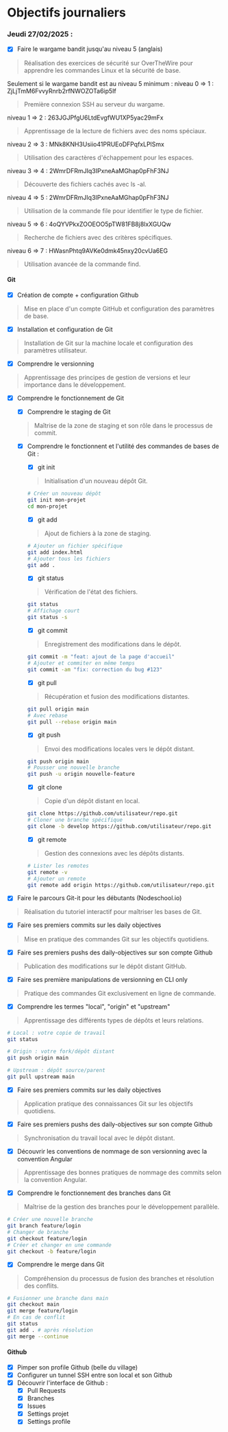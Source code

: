 # Objectifs journaliers

### Jeudi 27/02/2025 :

- [x] Faire le wargame bandit jusqu'au niveau 5 (anglais)
> Réalisation des exercices de sécurité sur OverTheWire pour apprendre les commandes Linux et la sécurité de base.

Seulement si le wargame bandit est au niveau 5 minimum :
niveau 0 => 1 : ZjLjTmM6FvvyRnrb2rfNWOZOTa6ip5If
> Première connexion SSH au serveur du wargame.

niveau 1 => 2 : 263JGJPfgU6LtdEvgfWU1XP5yac29mFx
> Apprentissage de la lecture de fichiers avec des noms spéciaux.

niveau 2 => 3 : MNk8KNH3Usiio41PRUEoDFPqfxLPlSmx
> Utilisation des caractères d'échappement pour les espaces.

niveau 3 => 4 : 2WmrDFRmJIq3IPxneAaMGhap0pFhF3NJ
> Découverte des fichiers cachés avec ls -al.

niveau 4 => 5 : 2WmrDFRmJIq3IPxneAaMGhap0pFhF3NJ
> Utilisation de la commande file pour identifier le type de fichier.

niveau 5 => 6 : 4oQYVPkxZOOEOO5pTW81FB8j8lxXGUQw
> Recherche de fichiers avec des critères spécifiques.

niveau 6 => 7 : HWasnPhtq9AVKe0dmk45nxy20cvUa6EG
> Utilisation avancée de la commande find.

#### Git

- [x] Création de compte + configuration Github
> Mise en place d'un compte GitHub et configuration des paramètres de base.

- [x] Installation et configuration de Git
> Installation de Git sur la machine locale et configuration des paramètres utilisateur.

- [x] Comprendre le versionning
> Apprentissage des principes de gestion de versions et leur importance dans le développement.

- [x] Comprendre le fonctionnement de Git
  - [x] Comprendre le staging de Git
  > Maîtrise de la zone de staging et son rôle dans le processus de commit.
  
  - [x] Comprendre le fonctionnent et l'utilité des commandes de bases de Git :
    - [x] git init
    > Initialisation d'un nouveau dépôt Git.
    ```bash
    # Créer un nouveau dépôt
    git init mon-projet
    cd mon-projet
    ```
    
    - [x] git add
    > Ajout de fichiers à la zone de staging.
    ```bash
    # Ajouter un fichier spécifique
    git add index.html
    # Ajouter tous les fichiers
    git add .
    ```
    
    - [x] git status
    > Vérification de l'état des fichiers.
    ```bash
    git status
    # Affichage court
    git status -s
    ```
    
    - [x] git commit
    > Enregistrement des modifications dans le dépôt.
    ```bash
    git commit -m "feat: ajout de la page d'accueil"
    # Ajouter et commiter en même temps
    git commit -am "fix: correction du bug #123"
    ```
    
    - [x] git pull
    > Récupération et fusion des modifications distantes.
    ```bash
    git pull origin main
    # Avec rebase
    git pull --rebase origin main
    ```
    
    - [x] git push
    > Envoi des modifications locales vers le dépôt distant.
    ```bash
    git push origin main
    # Pousser une nouvelle branche
    git push -u origin nouvelle-feature
    ```
    
    - [x] git clone
    > Copie d'un dépôt distant en local.
    ```bash
    git clone https://github.com/utilisateur/repo.git
    # Cloner une branche spécifique
    git clone -b develop https://github.com/utilisateur/repo.git
    ```
    
    - [x] git remote
    > Gestion des connexions avec les dépôts distants.
    ```bash
    # Lister les remotes
    git remote -v
    # Ajouter un remote
    git remote add origin https://github.com/utilisateur/repo.git
    ```

- [x] Faire le parcours Git-it pour les débutants (Nodeschool.io)
> Réalisation du tutoriel interactif pour maîtriser les bases de Git.

- [x] Faire ses premiers commits sur les daily objectives
> Mise en pratique des commandes Git sur les objectifs quotidiens.

- [x] Faire ses premiers pushs des daily-objectives sur son compte Github
> Publication des modifications sur le dépôt distant GitHub.

- [x] Faire ses première manipulations de versionning en CLI only
> Pratique des commandes Git exclusivement en ligne de commande.

* [x] Comprendre les termes "local", "origin" et "upstream"
> Apprentissage des différents types de dépôts et leurs relations.
```bash
# Local : votre copie de travail
git status

# Origin : votre fork/dépôt distant
git push origin main

# Upstream : dépôt source/parent
git pull upstream main
```

* [x] Faire ses premiers commits sur les daily objectives
> Application pratique des connaissances Git sur les objectifs quotidiens.

* [x] Faire ses premiers pushs des daily-objectives sur son compte Github
> Synchronisation du travail local avec le dépôt distant.

* [x] Découvrir les conventions de nommage de son versionning avec la convention Angular
> Apprentissage des bonnes pratiques de nommage des commits selon la convention Angular.

* [x] Comprendre le fonctionnement des branches dans Git
> Maîtrise de la gestion des branches pour le développement parallèle.
```bash
# Créer une nouvelle branche
git branch feature/login
# Changer de branche
git checkout feature/login
# Créer et changer en une commande
git checkout -b feature/login
```

* [x] Comprendre le merge dans Git
> Compréhension du processus de fusion des branches et résolution des conflits.
```bash
# Fusionner une branche dans main
git checkout main
git merge feature/login
# En cas de conflit
git status
git add . # après résolution
git merge --continue
```

#### Github

- [x] Pimper son profile Github (belle du village)
- [x] Configurer un tunnel SSH entre son local et son Github
- [x] Découvrir l'interface de Github :
  - [x] Pull Requests
  - [x] Branches
  - [x] Issues
  - [x] Settings projet
  - [x] Settings profile
